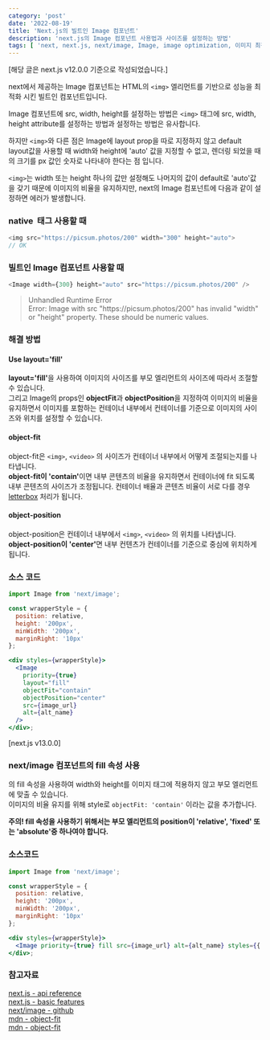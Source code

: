 ```yaml
---
category: 'post'
date: '2022-08-19'
title: 'Next.js의 빌트인 Image 컴포넌트'
description: 'next.js의 Image 컴포넌트 사용법과 사이즈를 설정하는 방법'
tags: [ 'next, next.js, next/image, Image, image optimization, 이미지 최적화']
---
```


[해당 글은 next.js v12.0.0 기준으로 작성되었습니다.]

next에서 제공하는 Image 컴포넌트는 HTML의 `<img>` 엘리먼트를 기반으로 성능을 최적화 시킨 빌트인 컴포넌트입니다.<br>

Image 컴포넌트에 src, width, height를 설정하는 방법은 `<img>` 태그에 src, width, height attribute를 설정하는 방법과 설정하는 방법은 유사합니다.<br>

하지만 `<img>`와 다른 점은 Image에 layout prop을 따로 지정하지 않고 default layout값을 사용할 때 width와 height에 'auto' 값을 지정할 수 없고, 렌더링 되었을 때의 크기를 px 값인 숫자로 나타내야 한다는 점 입니다.

`<img>`는 width 또는 height 하나의 값만 설정해도 나머지의 값이 default로 'auto'값을 갖기 때문에 이미지의 비율을 유지하지만, next의 Image 컴포넌트에 다음과 같이 설정하면 에러가 발생합니다.

### native <img> 태그 사용할 때

```javascript
<img src="https://picsum.photos/200" width="300" height="auto">
// OK
```

### 빌트인 Image 컴포넌트 사용할 때

```javascript
<Image width={300} height="auto" src="https://picsum.photos/200" />
```

> Unhandled Runtime Error<br>
> Error: Image with src "ht<span></span>tps://picsum.photos/200" has invalid "width" or "height" property. These should be numeric values.

### 해결 방법

#### Use layout='fill'

<strong>layout='fill'</strong>을 사용하여 이미지의 사이즈를 부모 엘리먼트의 사이즈에 따라서 조절할 수 있습니다.<br>
그리고 Image의 props인 **objectFit**과 **objectPosition**을 지정하여 이미지의 비율을 유지하면서 이미지를 포함하는 컨테이너 내부에서 컨테이너를 기준으로 이미지의 사이즈와 위치를 설정할 수 있습니다.

#### object-fit

object-fit은 `<img>`, `<video>` 의 사이즈가 컨테이너 내부에서 어떻게 조절되는지를 나타냅니다.<br>
<strong>object-fit이 'contain'</strong>이면 내부 콘텐츠의 비율을 유지하면서 컨테이너에 fit 되도록 내부 콘텐츠의 사이즈가 조정됩니다. 컨테이너 배율과 콘텐츠 비율이 서로 다를 경우 [letterbox](<https://en.wikipedia.org/wiki/Letterboxing_(filming)>) 처리가 됩니다.<br>

#### object-position

object-position은 컨테이너 내부에서 `<img>`, `<video>` 의 위치를 나타냅니다.<br>
<strong>object-position이 'center'</strong>면 내부 컨텐츠가 컨테이너를 기준으로 중심에 위치하게 됩니다.<br>

### 소스 코드

```jsx
import Image from 'next/image';

const wrapperStyle = {
  position: relative,
  height: '200px',
  minWidth: '200px',
  marginRight: '10px'
};

<div styles={wrapperStyle}>
  <Image
    priority={true}
    layout="fill"
    objectFit="contain"
    objectPosition="center"
    src={image_url}
    alt={alt_name}
  />
</div>;
```

[next.js v13.0.0]

### next/image 컴포넌트의 fill 속성 사용

<Image />의 fill 속성을 사용하여 width와 height를 이미지 태그에 적용하지 않고 부모 엘리먼트에 맞출 수 있습니다.<br />
이미지의 비율 유지를 위해 style로 <code>objectFit: 'contain'</code> 이라는 값을 추가합니다.<br />

**주의! fill 속성을 사용하기 위해서는 부모 엘리먼트의 position이 'relative', 'fixed' 또는 'absolute'중 하나여야 합니다.**<br />

### 소스코드

```jsx
import Image from 'next/image';

const wrapperStyle = {
  position: relative,
  height: '200px',
  minWidth: '200px',
  marginRight: '10px'
};

<div styles={wrapperStyle}>
  <Image priority={true} fill src={image_url} alt={alt_name} styles={{ objectFit: 'contain' }} />
</div>;
```

### 참고자료

[next.js - api reference](https://nextjs.org/docs/api-reference/next/image)<br>
[next.js - basic features](https://nextjs.org/docs/basic-features/image-optimization)<br>
[next/image - github](https://github.com/vercel/next.js/blob/canary/docs/api-reference/next/image.md)<br>
[mdn - object-fit](https://developer.mozilla.org/en-US/docs/Web/CSS/object-fit)<br>
[mdn - object-fit](https://developer.mozilla.org/en-US/docs/Web/CSS/object-position)<br>
